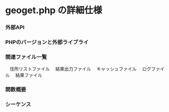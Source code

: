 # geoget.php の詳細仕様

### 外部API

### PHPのバージョンと外部ライブライ

### 関連ファイル一覧
　住所リストファイル
　結果出力ファイル
　キャッシュファイル
　ログファイル
　結果ファイル

### 関数概要

### シーケンス

